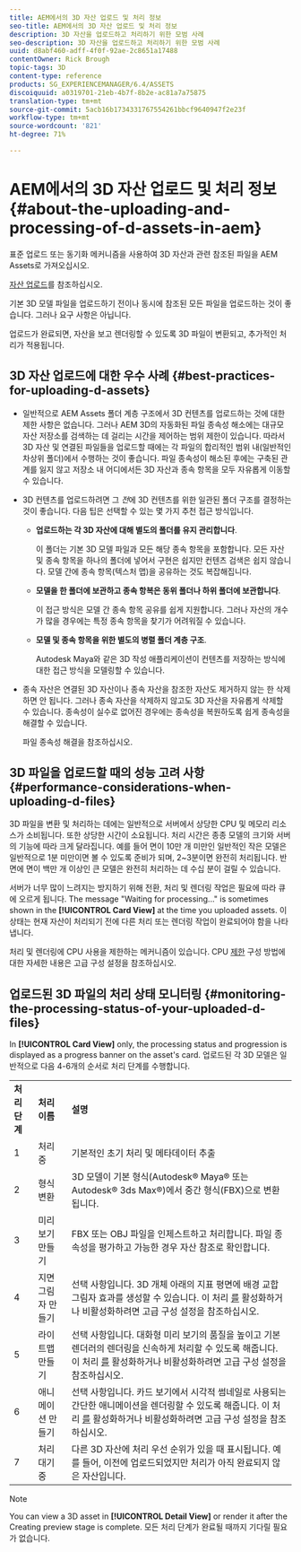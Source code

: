 ```yaml
---
title: AEM에서의 3D 자산 업로드 및 처리 정보
seo-title: AEM에서의 3D 자산 업로드 및 처리 정보
description: 3D 자산을 업로드하고 처리하기 위한 모범 사례
seo-description: 3D 자산을 업로드하고 처리하기 위한 모범 사례
uuid: d8abf460-adff-4f0f-92ae-2c8651a17488
contentOwner: Rick Brough
topic-tags: 3D
content-type: reference
products: SG_EXPERIENCEMANAGER/6.4/ASSETS
discoiquuid: a0319701-21eb-4b7f-8b2e-ac81a7a75875
translation-type: tm+mt
source-git-commit: 5acb16b1734331767554261bbcf9640947f2e23f
workflow-type: tm+mt
source-wordcount: '821'
ht-degree: 71%

---
```



# AEM에서의 3D 자산 업로드 및 처리 정보 {#about-the-uploading-and-processing-of-d-assets-in-aem}

표준 업로드 또는 동기화 메커니즘을 사용하여 3D 자산과 관련 참조된 파일을 AEM Assets로 가져오십시오.

[자산 업로드](managing-assets-touch-ui.md#uploading-assets)를 참조하십시오.

기본 3D 모델 파일을 업로드하기 전이나 동시에 참조된 모든 파일을 업로드하는 것이 좋습니다. 그러나 요구 사항은 아닙니다.

업로드가 완료되면, 자산을 보고 렌더링할 수 있도록 3D 파일이 변환되고, 추가적인 처리가 적용됩니다.

## 3D 자산 업로드에 대한 우수 사례 {#best-practices-for-uploading-d-assets}

* 일반적으로 AEM Assets 폴더 계층 구조에서 3D 컨텐츠를 업로드하는 것에 대한 제한 사항은 없습니다. 그러나 AEM 3D의 자동화된 파일 종속성 해소에는 대규모 자산 저장소를 검색하는 데 걸리는 시간을 제어하는 범위 제한이 있습니다. 따라서 3D 자산 및 연결된 파일들을 업로드할 때에는 각 파일의 합리적인 범위 내(일반적인 차상위 폴더)에서 수행하는 것이 좋습니다. 파일 종속성이 해소된 후에는 구축된 관계를 잃지 않고 저장소 내 어디에서든 3D 자산과 종속 항목을 모두 자유롭게 이동할 수 있습니다.
* 3D 컨텐츠를 업로드하려면 그 *전*&#x200B;에 3D 컨텐츠를 위한 일관된 폴더 구조를 결정하는 것이 좋습니다. 다음 팁은 선택할 수 있는 몇 가지 추천 접근 방식입니다.

   * **업로드하는 각 3D 자산에 대해 별도의 폴더를 유지 관리합니다**.

      이 폴더는 기본 3D 모델 파일과 모든 해당 종속 항목을 포함합니다. 모든 자산 및 종속 항목을 하나의 폴더에 넣어서 구현은 쉽지만 컨텐츠 검색은 쉽지 않습니다. 모델 간에 종속 항목(텍스처 맵)을 공유하는 것도 복잡해집니다.

   * **모델을 한 폴더에 보관하고 종속 항복은 동위 폴더나 하위 폴더에 보관합니다**.

      이 접근 방식은 모델 간 종속 항목 공유를 쉽게 지원합니다. 그러나 자산의 개수가 많을 경우에는 특정 종속 항목을 찾기가 어려워질 수 있습니다.

   * **모델 및 종속 항목을 위한 별도의 병렬 폴더 계층 구조**.

      Autodesk Maya와 같은 3D 작성 애플리케이션이 컨텐츠를 저장하는 방식에 대한 접근 방식을 모델링할 수 있습니다.

* 종속 자산은 연결된 3D 자산이나 종속 자산을 참조한 자산도 제거하지 않는 한 삭제하면 안 됩니다. 그러나 종속 자산을 삭제하지 않고도 3D 자산을 자유롭게 삭제할 수 있습니다. 종속성이 실수로 없어진 경우에는 종속성을 복원하도록 쉽게 종속성을 해결할 수 있습니다.

   파일 종속성 해결을 참조하십시오.

## 3D 파일을 업로드할 때의 성능 고려 사항 {#performance-considerations-when-uploading-d-files}

3D 파일을 변환 및 처리하는 데에는 일반적으로 서버에서 상당한 CPU 및 메모리 리소스가 소비됩니다. 또한 상당한 시간이 소요됩니다. 처리 시간은 종종 모델의 크기와 서버의 기능에 따라 크게 달라집니다. 예를 들어 면이 10만 개 미만인 일반적인 작은 모델은 일반적으로 1분 미만이면 볼 수 있도록 준비가 되며, 2~3분이면 완전히 처리됩니다. 반면에 면이 백만 개 이상인 큰 모델은 완전히 처리하는 데 수십 분이 걸릴 수 있습니다.

서버가 너무 많이 느려지는 방지하기 위해 전환, 처리 및 렌더링 작업은 필요에 따라 큐에 오르게 됩니다. The message &quot;Waiting for processing...&quot; is sometimes shown in the **[!UICONTROL Card View]** at the time you uploaded assets. 이 상태는 현재 자산이 처리되기 전에 다른 처리 또는 렌더링 작업이 완료되어야 함을 나타냅니다.

처리 및 렌더링에 CPU 사용을 제한하는 메커니즘이 있습니다. CPU [제한](advanced-config-3d.md) 구성 방법에 대한 자세한 내용은 고급 구성 설정을 참조하십시오.

## 업로드된 3D 파일의 처리 상태 모니터링 {#monitoring-the-processing-status-of-your-uploaded-d-files}

In **[!UICONTROL Card View]** only, the processing status and progression is displayed as a progress banner on the asset&#39;s card. 업로드된 각 3D 모델은 일반적으로 다음 4-6개의 순서로 처리 단계를 수행합니다.

<table> 
 <tbody> 
  <tr> 
   <td><strong>처리 단계</strong><br /> </td> 
   <td><strong>처리 이름</strong></td> 
   <td><strong>설명</strong></td> 
  </tr> 
  <tr> 
   <td>1</td> 
   <td>처리 중</td> 
   <td>기본적인 초기 처리 및 메타데이터 추출</td> 
  </tr> 
  <tr> 
   <td>2</td> 
   <td>형식 변환</td> 
   <td>3D 모델이 기본 형식(Autodesk® Maya® 또는 Autodesk® 3ds Max®)에서 중간 형식(FBX)으로 변환됩니다.</td> 
  </tr> 
  <tr> 
   <td>3</td> 
   <td>미리 보기 만들기</td> 
   <td>FBX 또는 OBJ 파일을 인제스트하고 처리합니다. 파일 종속성을 평가하고 가능한 경우 자산 참조로 확인합니다.</td> 
  </tr> 
  <tr> 
   <td>4</td> 
   <td>지면 그림자 만들기</td> 
   <td>선택 사항입니다. 3D 개체 아래의 지표 평면에 배경 교합 그림자 효과를 생성할 수 있습니다. 이 처리 <a href="/help/assets/advanced-config-3d.md">를</a> 활성화하거나 비활성화하려면 고급 구성 설정을 참조하십시오.</td> 
  </tr> 
  <tr> 
   <td>5<br /> </td> 
   <td>라이트맵 만들기</td> 
   <td>선택 사항입니다. 대화형 미리 보기의 품질을 높이고 기본 렌더러의 렌더링을 신속하게 처리할 수 있도록 해줍니다. 이 처리 <a href="/help/assets/advanced-config-3d.md">를</a> 활성화하거나 비활성화하려면 고급 구성 설정을 참조하십시오.</td> 
  </tr> 
  <tr> 
   <td>6<br /> </td> 
   <td>애니메이션 만들기</td> 
   <td>선택 사항입니다. 카드 보기에서 시각적 썸네일로 사용되는 간단한 애니메이션을 렌더링할 수 있도록 해줍니다. 이 처리 <a href="/help/assets/advanced-config-3d.md">를</a> 활성화하거나 비활성화하려면 고급 구성 설정을 참조하십시오.</td> 
  </tr> 
  <tr> 
   <td>7<br /> </td> 
   <td>처리 대기 중</td> 
   <td>다른 3D 자산에 처리 우선 순위가 있을 때 표시됩니다. 예를 들어, 이전에 업로드되었지만 처리가 아직 완료되지 않은 자산입니다.</td> 
  </tr> 
 </tbody> 
</table>

>[!NOTE]
>
>You can view a 3D asset in **[!UICONTROL Detail View]** or render it after the Creating preview stage is complete. 모든 처리 단계가 완료될 때까지 기다릴 필요가 없습니다.

